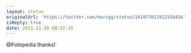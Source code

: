 ```yaml
---
layout: status
originalUrl: 'https://twitter.com/marcgg/status/141077011912339456'
isReply: true
date: 2011-11-28 08:52:35
---
```


@Fotopedia thanks!
